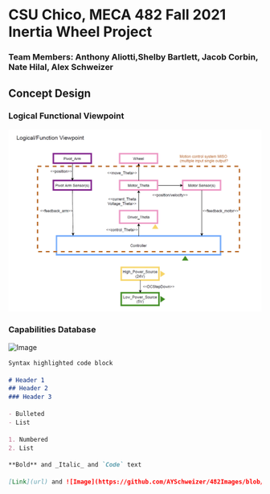 # CSU Chico, MECA 482 Fall 2021 Inertia Wheel Project
### Team Members: Anthony Aliotti,Shelby Bartlett, Jacob Corbin, Nate Hilal, Alex Schweizer


## Concept Design

### Logical Functional Viewpoint
![Image](LogicalFunctionalView.PNG)

### Capabilities Database
![Image](https://github.com/AYSchweizer/InertiaWheel.github.io/blob/576d07ffea4ba97f032f0a8416a95745c15e341f/Capabilities_database.PNG)


```markdown
Syntax highlighted code block

# Header 1
## Header 2
### Header 3

- Bulleted
- List

1. Numbered
2. List

**Bold** and _Italic_ and `Code` text

[Link](url) and ![Image](https://github.com/AYSchweizer/482Images/blob/8d31d3ae31b7d035b9f91d7ce20026c15c8f6801/LogicalFunctionalView.PNG)
```

